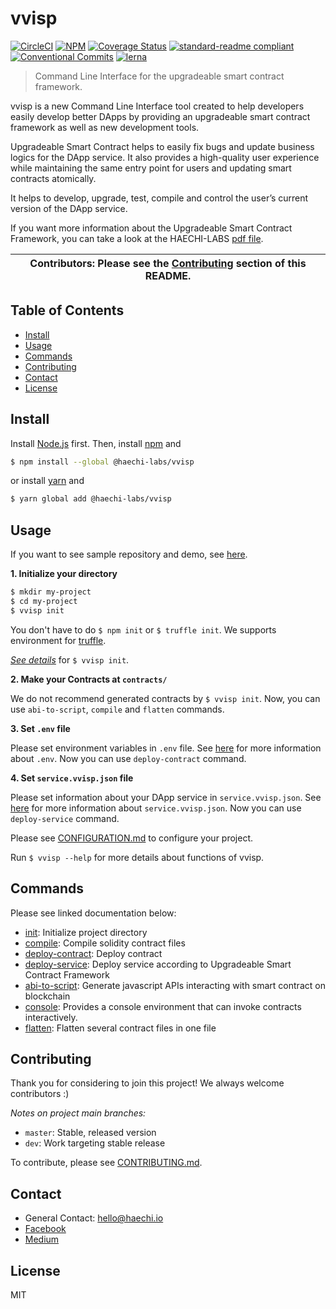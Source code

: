 # vvisp

[![CircleCI](https://circleci.com/gh/HAECHI-LABS/vvisp.svg?style=svg)](https://circleci.com/gh/HAECHI-LABS/vvisp)
[![NPM](https://img.shields.io/npm/v/@haechi-labs/vvisp.svg)](https://www.npmjs.com/package/@haechi-labs/vvisp)
[![Coverage Status](https://coveralls.io/repos/github/HAECHI-LABS/vvisp/badge.svg?branch=dev)](https://coveralls.io/github/HAECHI-LABS/vvisp?branch=dev)
[![standard-readme compliant](https://img.shields.io/badge/readme%20style-standard-brightgreen.svg?style=flat-square)](https://github.com/RichardLitt/standard-readme)
[![Conventional Commits](https://img.shields.io/badge/Conventional%20Commits-1.0.0-yellow.svg)](https://conventionalcommits.org)
[![lerna](https://img.shields.io/badge/maintained%20with-lerna-cc00ff.svg)](https://lernajs.io/)

> Command Line Interface for the upgradeable smart contract framework. 

vvisp is a new Command Line Interface tool created to help developers easily develop better DApps by providing an upgradeable smart contract framework as well as new development tools.

Upgradeable Smart Contract helps to easily fix bugs and update business logics for the DApp service.
It also provides a high-quality user experience while maintaining the same entry point for users and updating smart contracts atomically.

It helps to develop, upgrade, test, compile and control the user’s current version of the DApp service.

If you want more information about the Upgradeable Smart Contract Framework, you can take a look at the HAECHI-LABS [pdf file](https://drive.google.com/file/d/1H9gtmpiZ5zwIFwgHGOOvz9Oa8SAlpM5h/view?usp=sharing).

| **Contributors**: Please see the [Contributing](#contributing) section of this README. |
| --- |

## Table of Contents

- [Install](#install)
- [Usage](#usage)
- [Commands](#commands)
- [Contributing](#contributing)
- [Contact](#contact)
- [License](#license)

## Install

Install [Node.js](http://nodejs.org/) first.
Then, install [npm](https://npmjs.com/) and
```sh
$ npm install --global @haechi-labs/vvisp
```
or install [yarn](https://yarnpkg.com) and
```sh
$ yarn global add @haechi-labs/vvisp
```

## Usage

If you want to see sample repository and demo, see [here](https://github.com/HAECHI-LABS/vvisp-sample).

**1. Initialize your directory**
```sh
$ mkdir my-project
$ cd my-project
$ vvisp init
```
You don't have to do `` $ npm init `` or ``$ truffle init``.
We supports environment for [truffle](https://truffleframework.com/truffle).

_[See details](./commands/README.md#init)_ for ``$ vvisp init``.

**2. Make your Contracts at `contracts/`**

We do not recommend generated contracts by `$ vvisp init`.
Now, you can use `abi-to-script`, `compile` and `flatten` commands.

**3. Set `.env` file**

Please set environment variables in `.env` file.
See [here](https://github.com/HAECHI-LABS/vvisp/blob/dev/CONFIGURATION.md#env) for more information about `.env`.
Now you can use `deploy-contract` command.

**4. Set `service.vvisp.json` file**

Please set information about your DApp service in `service.vvisp.json`.
See [here](https://github.com/HAECHI-LABS/vvisp/blob/dev/CONFIGURATION.md#service) for more information about `service.vvisp.json`.
Now you can use `deploy-service` command.

Please see [CONFIGURATION.md](../../CONFIGURATION.md) to configure your project.

Run `$ vvisp --help` for more details about functions of vvisp.

## Commands

Please see linked documentation below:
- [init](./commands/README.md#init): Initialize project directory
- [compile](./commands/README.md#compile): Compile solidity contract files
- [deploy-contract](./commands/README.md#deploy-contract): Deploy contract
- [deploy-service](./commands/README.md#deploy-service): Deploy service according to Upgradeable Smart Contract Framework
- [abi-to-script](./commands/README.md#abi-to-script): Generate javascript APIs interacting with smart contract on blockchain
- [console](./commands/README.md#console): Provides a console environment that can invoke contracts interactively.
- [flatten](./commands/README.md#flatten): Flatten several contract files in one file

## Contributing

Thank you for considering to join this project! We always welcome contributors :)

*Notes on project main branches:*
- `master`: Stable, released version
- `dev`: Work targeting stable release

To contribute, please see [CONTRIBUTING.md](../../CONTRIBUTING.md).

## Contact 

- General Contact: hello@haechi.io
- [Facebook](https://www.facebook.com/HAECHILABS/)
- [Medium](https://medium.com/haechi-labs)

## License

MIT
